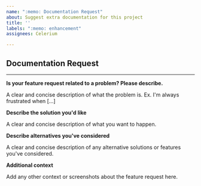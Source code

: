 ```yaml
---
name: ":memo: Documentation Request"
about: Suggest extra documentation for this project
title: ''
labels: ":memo: enhancement"
assignees: Celerium

---
```


## Documentation Request

---

**Is your feature request related to a problem? Please describe.**

A clear and concise description of what the problem is. Ex. I'm always frustrated when [...]

**Describe the solution you'd like**

A clear and concise description of what you want to happen.

**Describe alternatives you've considered**

A clear and concise description of any alternative solutions or features you've considered.

**Additional context**

Add any other context or screenshots about the feature request here.
